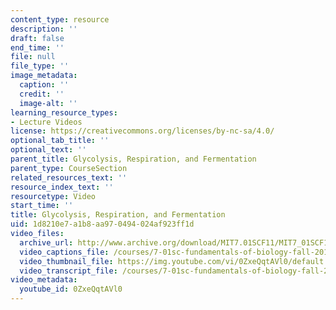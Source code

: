 ```yaml
---
content_type: resource
description: ''
draft: false
end_time: ''
file: null
file_type: ''
image_metadata:
  caption: ''
  credit: ''
  image-alt: ''
learning_resource_types:
- Lecture Videos
license: https://creativecommons.org/licenses/by-nc-sa/4.0/
optional_tab_title: ''
optional_text: ''
parent_title: Glycolysis, Respiration, and Fermentation
parent_type: CourseSection
related_resources_text: ''
resource_index_text: ''
resourcetype: Video
start_time: ''
title: Glycolysis, Respiration, and Fermentation
uid: 1d8210e7-a1b8-aa97-0494-024af923ff1d
video_files:
  archive_url: http://www.archive.org/download/MIT7.01SCF11/MIT7_01SCF11_track23_300k.mp4
  video_captions_file: /courses/7-01sc-fundamentals-of-biology-fall-2011/cc25e3657c275a77bb07c0d6a935d7cd_0ZxeQqtAVl0.vtt
  video_thumbnail_file: https://img.youtube.com/vi/0ZxeQqtAVl0/default.jpg
  video_transcript_file: /courses/7-01sc-fundamentals-of-biology-fall-2011/81da0259c53a290c58e817f8a6f40b78_0ZxeQqtAVl0.pdf
video_metadata:
  youtube_id: 0ZxeQqtAVl0
---
```

